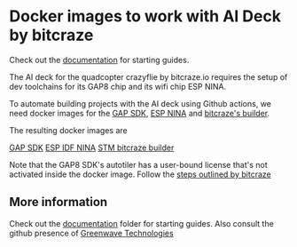 # Docker images to work with AI Deck by bitcraze

Check out the [documentation](https://www.bitcraze.io/documentation/repository/AIdeck_examples/master/)
for starting guides. 

The AI deck for the quadcopter crazyflie by bitcraze.io requires the setup of dev toolchains for its GAP8 chip and its wifi chip ESP NINA.

To automate building projects with the AI deck using Github actions, we need docker images for the [GAP SDK](https://github.com/GreenWaves-Technologies/gap_sdk/), [ESP NINA](https://github.com/bot-motion/AIdeck_examples/blob/master/docs/nina-instructions/docker-nina.md)  and [bitcraze's builder](https://hub.docker.com/r/bitcraze/builder).

The resulting docker images are

[GAP SDK](https://hub.docker.com/r/simatai/gapsdk)
[ESP IDF NINA](https://hub.docker.com/r/simatai/espidf)
[STM bitcraze builder](https://hub.docker.com/r/bitcraze/builder)

Note that the GAP8 SDK's autotiler has a user-bound license that's not activated inside the docker image. Follow the [steps outlined by bitcraze](https://github.com/bot-motion/AIdeck_examples/blob/master/docs/getting-started/docker-gap8.md)

## More information

Check out the [documentation](https://github.com/bitcraze/AIdeck_examples/tree/master/docs) folder for starting guides. Also consult the github presence of [Greenwave Technologies](https://github.com/GreenWaves-Technologies/gap_sdk/) 

